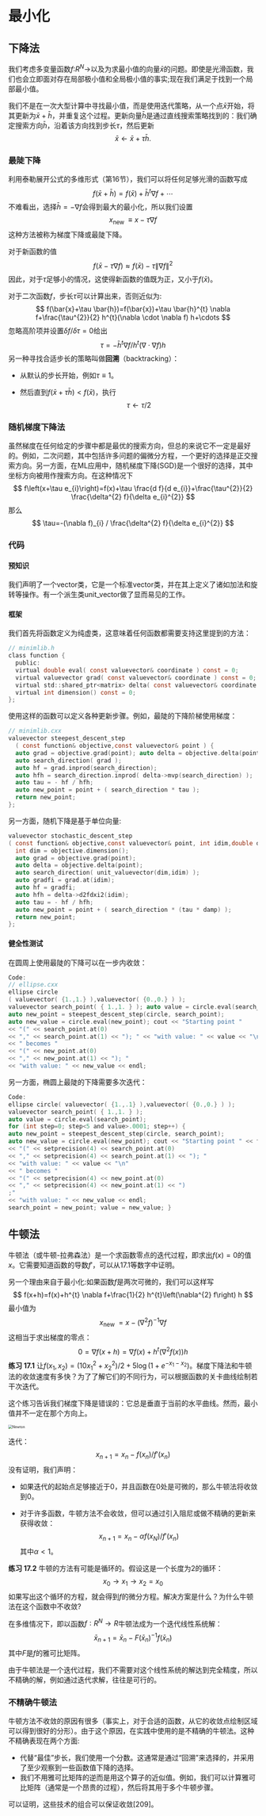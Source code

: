 # 最小化

## 下降法

我们考虑多变量函数$f$∶$R^N→$以及为求最小值的向量$\bar{x}$的问题。即使是光滑函数，我们也会立即面对存在局部极小值和全局极小值的事实;现在我们满足于找到一个局部最小值。

我们不是在一次大型计算中寻找最小值，而是使用迭代策略，从一个点$\bar{x}$开始，将其更新为$\bar{x}+\bar{h}$，并重复这个过程。更新向量$\bar{h}$是通过直线搜索策略找到的：我们确定搜索方向$\bar{h}$，沿着该方向找到步长$\tau$，然后更新
$$
\bar{x}\leftarrow \bar{x}+\tau \bar{h}.
$$

### 最陡下降

利用泰勒展开公式的多维形式（第16节），我们可以将任何足够光滑的函数写成
$$
f(\bar{x}+\bar{h})=f(\bar{x})+\bar{h}^{t} \nabla f+\cdots
$$
不难看出，选择$\bar{h}=−\nabla f$会得到最大的最小化，所以我们设置
$$
x_{\text {new }} \equiv x-\tau \nabla f
$$
这种方法被称为梯度下降或最陡下降。

对于新函数的值
$$
f(\bar{x}-\tau \nabla f) \approx f(\bar{x})-\tau\|\nabla f\|^{2}
$$
因此，对于$\tau$足够小的情况，这使得新函数的值既为正，又小于$f(\bar{x})$。

对于二次函数$f$，步长$\tau$可以计算出来，否则近似为:
$$
f(\bar{x}+\tau \bar{h})=f(\bar{x})+\tau \bar{h}^{t} \nabla f+\frac{\tau^{2}}{2} h^{t}(\nabla \cdot \nabla f) h+\cdots
$$
忽略高阶项并设置$\delta f/\delta \tau= 0$给出
$$
\tau=-\bar{h}^{t} \nabla f / h^{t}(\nabla \cdot \nabla f) h
$$
另一种寻找合适步长的策略叫做**回溯**（backtracking）：

- 从默认的步长开始，例如$\tau \equiv 1$。

- 然后直到$f(\bar{x}+\tau \bar{h})<f(\bar{x})$，执行
  $$
  \tau \leftarrow \tau/2
  $$

### 随机梯度下降法

虽然梯度在任何给定的步骤中都是最优的搜索方向，但总的来说它不一定是最好的。例如，二次问题，其中包括许多问题的偏微分方程，一个更好的选择是正交搜索方向。另一方面，在ML应用中，随机梯度下降(SGD)是一个很好的选择，其中坐标方向被用作搜索方向。在这种情况下
$$
f\left(x+\tau e_{i}\right)=f(x)+\tau \frac{d f}{d e_{i}}+\frac{\tau^{2}}{2} \frac{\delta^{2} f}{\delta e_{i}^{2}}
$$
那么
$$
\tau=-(\nabla f)_{i} / \frac{\delta^{2} f}{\delta e_{i}^{2}}
$$

### 代码

#### 预知识

我们声明了一个vector类，它是一个标准vector类，并在其上定义了诸如加法和旋转等操作。有一个派生类unit_vector做了显而易见的工作。

#### 框架

我们首先将函数定义为纯虚类，这意味着任何函数都需要支持这里提到的方法：

```c
// minimlib.h
class function { 
  public:
  virtual double eval( const valuevector& coordinate ) const = 0;
  virtual valuevector grad( const valuevector& coordinate ) const = 0;
  virtual std::shared_ptr<matrix> delta( const valuevector& coordinate ) const = 0; 
  virtual int dimension() const = 0;
};
```

使用这样的函数可以定义各种更新步骤。例如，最陡的下降阶梯使用梯度：

```c
// minimlib.cxx
valuevector steepest_descent_step
  ( const function& objective,const valuevector& point ) {
  auto grad = objective.grad(point); auto delta = objective.delta(point);
  auto search_direction( grad );
  auto hf = grad.inprod(search_direction);
  auto hfh = search_direction.inprod( delta->mvp(search_direction) ); 
  auto tau = - hf / hfh;
  auto new_point = point + ( search_direction * tau );
  return new_point;
};
```

另一方面，随机下降是基于单位向量:

```c
valuevector stochastic_descent_step
( const function& objective,const valuevector& point, int idim,double damp) {
  int dim = objective.dimension(); 
  auto grad = objective.grad(point); 
  auto delta = objective.delta(point);
  auto search_direction( unit_valuevector(dim,idim) ); 
  auto gradfi = grad.at(idim);
  auto hf = gradfi;
  auto hfh = delta->d2fdxi2(idim);
  auto tau = - hf / hfh;
  auto new_point = point + ( search_direction * (tau * damp) );
  return new_point; 
};
```

#### 健全性测试

在圆周上使用最陡的下降可以在一步内收敛：

```c
Code:
// ellipse.cxx
ellipse circle
( valuevector( {1.,1.} ),valuevector( {0.,0.} ) );
valuevector search_point( { 1.,1. } ); auto value = circle.eval(search_point);
auto new_point = steepest_descent_step(circle, search_point);
auto new_value = circle.eval(new_point); cout << "Starting point "
<< "(" << search_point.at(0)
<< "," << search_point.at(1) << "); " << "with value: " << value << "\n"
<< " becomes "
<< "(" << new_point.at(0)
<< "," << new_point.at(1) << "); "
<< "with value: " << new_value << endl;
```

另一方面，椭圆上最陡的下降需要多次迭代：

```c
Code:
ellipse circle( valuevector( {1.,.1} ),valuevector( {0.,0.} ) );
valuevector search_point( { 1.,1. } );
auto value = circle.eval(search_point);
for (int step=0; step<5 and value>.0001; step++) {
auto new_point = steepest_descent_step(circle, search_point);
auto new_value = circle.eval(new_point); cout << "Starting point " << fixed
<< "(" << setprecision(4) << search_point.at(0)
<< "," << setprecision(4) << search_point.at(1) << "); "
<< "with value: " << value << "\n"
<< " becomes "
<< "(" << setprecision(4) << new_point.at(0)
<< "," << setprecision(4) << new_point.at(1) << ")
;"
<< "with value: " << new_value << endl;
search_point = new_point; value = new_value; }
```

## 牛顿法

牛顿法（或牛顿-拉弗森法）是一个求函数零点的迭代过程，即求出$f(x)= 0$的值$x$。它需要知道函数的导数$f'$，可以从17.1等数字中证明。

另一个理由来自于最小化:如果函数$f$是两次可微的，我们可以这样写
$$
f(x+h)=f(x)+h^{t} \nabla f+\frac{1}{2} h^{t}\left(\nabla^{2} f\right) h
$$
最小值为
$$
x_{\text {new }}=x-\left(\nabla^{2} f\right)^{-1} \nabla f
$$
这相当于求出梯度的零点：
$$
0=\nabla f(x+h)=\nabla f(x)+h^{t}\left(\nabla^{2} f(x)\right) h
$$
**练习 17.1** 让$f(x_1,x_2)=(10x_1^2 +x_2^2)/2 + 5\log(1+e^{−x_1−x_2})$。梯度下降法和牛顿法的收敛速度有多快？为了了解它们的不同行为，可以根据函数的关卡曲线绘制若干次迭代。

这个练习告诉我们梯度下降是错误的：它总是垂直于当前的水平曲线。然而，最小值并不一定在那个方向上。

<img src="graphics/Newton.png" alt="Newton" style="zoom:50%;" />

迭代：
$$
x_{n+1}=x_n-f(x_n)/f'(x_n)
$$
没有证明，我们声明：

- 如果迭代的起始点足够接近于0，并且函数在0处是可微的，那么牛顿法将收敛到0。

- 对于许多函数，牛顿方法不会收敛，但可以通过引入阻尼或做不精确的更新来获得收敛：
  $$
  x_{n+1}=x_n-\alpha f(x_N)/f'(x_n)
  $$
  其中$\alpha<1$。

**练习 17.2** 牛顿的方法有可能是循环的。假设这是一个长度为2的循环：
$$
x_0\rightarrow x_1\rightarrow x_2 = x_0
$$
如果写出这个循环的方程，就会得到$f$的微分方程。解决方案是什么？为什么牛顿法在这个函数中不收敛?

在多维情况下，即以函数$f∶R^N\rightarrow R$牛顿法成为一个迭代线性系统解：
$$
\bar{x}_{n+1}=\bar{x}_{n}-F\left(\bar{x}_{n}\right)^{-1} f\left(\bar{x}_{n}\right)
$$
其中$F$是$f$的雅可比矩阵。

由于牛顿法是一个迭代过程，我们不需要对这个线性系统的解达到完全精度，所以不精确的解，例如通过迭代求解，往往是可行的。

### 不精确牛顿法

牛顿方法不收敛的原因有很多（事实上，对于合适的函数，从它的收敛点绘制区域可以得到很好的分形）。由于这个原因，在实践中使用的是不精确的牛顿法。这种不精确表现在两个方面:

- 代替“最佳”步长，我们使用一个分数。这通常是通过“回溯”来选择的，并采用了至少观察到一些函数值下降的选择。
- 我们不用雅可比矩阵的逆而是用这个算子的近似值。例如，我们可以计算雅可比矩阵（通常是一个昂贵的过程），然后将其用于多个牛顿步骤。

可以证明，这些技术的组合可以保证收敛[209]。